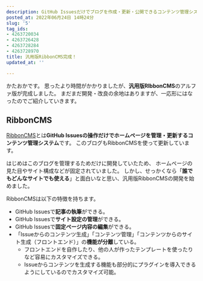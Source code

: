 ```yaml
---
description: GitHub Issuesだけでブログを作成・更新・公開できるコンテンツ管理システム「RibbonCMS」のアルファ版が完成しました！今回はその特徴や使い方をご紹介します！
posted_at: 2022年06月24日 14時24分
slug: '5'
tag_ids:
- 4263720034
- 4263726428
- 4263728284
- 4263728970
title: 汎用版RibbonCMS完成！
updated_at: ''

---
```

かたおかです。
思ったより時間がかかりましたが、**汎用版RIbbonCMS**のアルファ版が完成しました。
まだまだ開発・改良の余地はありますが、一応形にはなったのでご紹介していきます。

## RibbonCMS
[RibbonCMS](https://github.com/RibbonCMS/RibbonCMS)とは**GitHub Issuesの操作だけでホームページを管理・更新するコンテンツ管理システム**です。
このブログもRibbonCMSを使って更新しています。
<br/>

はじめはこのブログを管理するためだけに開発していたため、
ホームページの見た目やサイト構成などが固定されていました。
しかし、せっかくなら「**誰でもどんなサイトでも使える**」と面白いなと思い、汎用版RibbonCMSの開発を始めました。
<br/>

RibbonCMSは以下の特徴を持ちます。
- GitHub Issuesで**記事の執筆**ができる。
- GitHub Issuesで**サイト設定の管理**ができる。
- GitHub Issuesで**固定ページ内容の編集**ができる。
- 「Issueからのコンテンツ生成」「コンテンツ管理」「コンテンツからのサイト生成（フロントエンド）」の**機能が分離**している。
  - フロントエンドを自作したり、他の人が作ったテンプレートを使ったりなど容易にカスタマイズできる。
  - Issueからコンテンツを生成する機能も部分的にプラグインを導入できるようにしているのでカスタマイズ可能。


